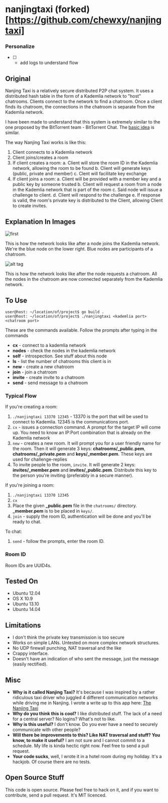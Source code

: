 nanjingtaxi (forked)[https://github.com/chewxy/nanjingtaxi]
===========

### Personalize
- [ ] - add logs to understand flow

## Original ##

Nanjing Taxi is a relatively secure distributed P2P chat system. It uses a distributed hash table in the form of a Kademlia network to "host" chatrooms. Clients connect to the network to find a chatroom. Once a client finds its chatroom, the connections in the chatroom is separate from the Kademlia network.

I have been made to understand that this system is extremely similar to the one proposed by the BitTorrent team - BitTorrent Chat. The [basic idea](http://blog.bittorrent.com/2013/12/19/update-on-bittorrent-chat/) is similar.

The way Nanjing Taxi works is like this:

1. Client connects to a Kademlia network
2. Client joins/creates a room
3. If client creates a room:
    a. Client will store the room ID in the Kademlia network, allowing the room to be found
    b. Client will generate keys (public, private and member)
    c. Clent will facilitate key exchange
4. If client joins a room:
    a. Client will be provided with a member key and a public key by someone trusted
    b. Client will request a room from a node in the Kademlia network that is part of the room
    c. Said node will issue a challenge to client.
    d. Client will respond to the challenge
    e. If response is valid, the room's private key is distributed to the Client, allowing Client to create invites.

## Explanation In Images ##
![first](http://i.imgur.com/dImpsiA.jpg)

This is how the network looks like after a node joins the Kademlia network. We're the blue node on the lower right. Blue nodes are participants of a chatroom.

![alt tag](http://i.imgur.com/c09vHLX.jpg)

This is how the network looks like after the node requests a chatroom. All the nodes in the chatroom are now connected separately from the Kademlia network.


## To Use ##

```
user@host: ~/location/of/project$ go build .
user@host: ~/location/of/project$ ./nanjingtaxi <kademlia port> <chatroom port>
```

These are the commands available. Follow the prompts after typing in the commands

* **cx** - connect to a kademlia network
* **nodes** - check the nodes in the kademlia network
* **self** - introspection. See stuff about this node
* **ls** - list the number of chatrooms this client is in
* **new** - create a new chatroom
* **join** - join a chatroom
* **invite** - create invite to a chatroom
* **send** - send message to a chatroom

### Typical Flow ###

If you're creating a room:

1. `./nanjingtaxi 13370 12345` - 13370 is the port that will be used to connect to Kademlia. 12345 is the communications port.
2. `cx` - issues a connection command. A prompt for the target IP will come up. You need to know an IP:Port combination that is already on the Kademlia network
3. `new` - creates a new room. It will prompt you for a user friendly name for the room. Then it will generate 3 keys: **chatrooms/<roomID>_public.pem**, **chatrooms/<roomID>_private.pem** and **keys/<roomID>_member.pem**. These keys are used for challenge-replies
4. To invite people to the room, `invite`. It will generate 2 keys: **invites/<roomID>_member.pem** and **invites/<roomID>_public.pem**. Distribute this key to the person you're inviting (preferably in a secure manner).

If you're joining a room:

1. `./nanjingtaxi 13370 12345`
2. `cx`
3. Place the given **<roomID>_public.pem** file in the `chatrooms/` directory. **<roomID>_member.pem** is to be placed in `keys/`.
4. `join` - supply the room ID, authentication will be done and you'll be ready to chat.

To chat:

1. `send` - follow the prompts, enter the room ID.

### Room ID ###

Room IDs are UUID4s.


## Tested On ##

* Ubuntu 12.04
* OS X 10.9
* Ubuntu 13.10
* Ubuntu 14.04

## Limitations ##

* I don't think the private key transmission is too secure
* Works on simple LANs. Untested on more complex network structures.
* No UDP firewall punching, NAT traversal and the like
* Crappy interface.
* Doesn't have an indication of who sent the message, just the message (easily rectified).

## Misc ##

* **Why is it called Nanjing Taxi?** It's because I was inspired by a rather ridiculous taxi driver who juggled 4 different communication networks while driving me in Nanjing. I wrote a write up to this app here: [The Nanjing Taxi](http://blog.chewxy.com/2014/05/30/the-nanjing-taxi/)
* **Why do you think this is cool?** I like distributed stuff. The lack of a need for a central server? No logins? What's not to like.
* **Why is this useful?** I don't know. Do you ever have a need to securely communicate with other people?
* **Will there be improvements to this? Like NAT traversal and stuff? You know, to make it useful?** I am not sure and I cannot commit to a schedule. My life is kinda hectic right now. Feel free to send a pull request. 
* **Your code sucks**, well, I wrote it in a hotel room during my holiday. It's a hackjob. Of course there are no tests.

## Open Source Stuff ##
This code is open source. Please feel free to hack on it, and if you want to contribute, send a pull request. It's MIT licenced.
